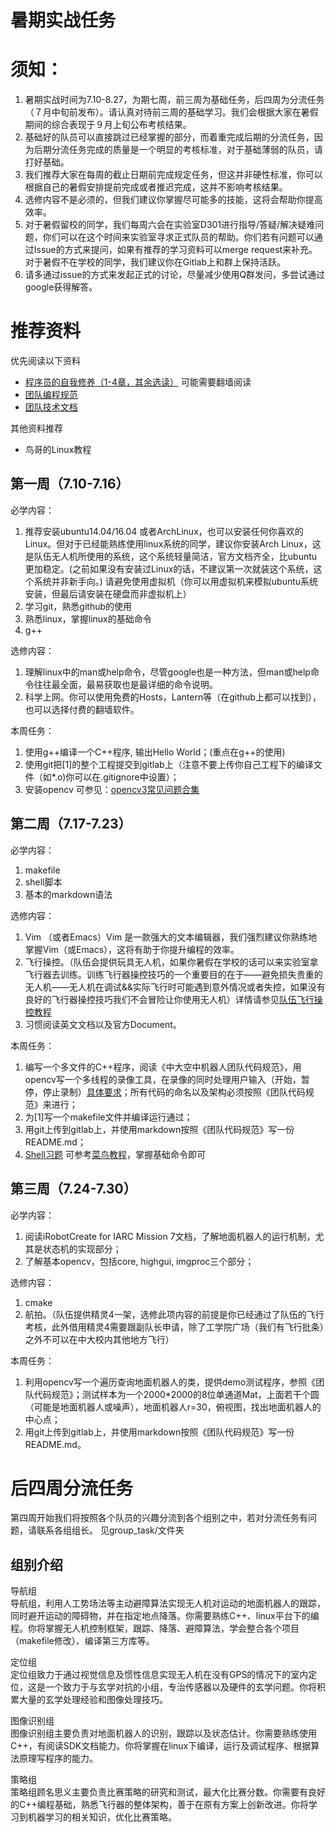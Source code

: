 # 暑期实战任务

# 须知：

1. 暑期实战时间为7.10-8.27，为期七周，前三周为基础任务，后四周为分流任务（７月中旬前发布）。请认真对待前三周的基础学习。我们会根据大家在暑假期间的综合表现于９月上旬公布考核结果。
3. 基础好的队员可以直接跳过已经掌握的部分，而着重完成后期的分流任务，因为后期分流任务完成的质量是一个明显的考核标准，对于基础薄弱的队员，请打好基础。
4. 我们推荐大家在每周的截止日期前完成规定任务，但这并非硬性标准，你可以根据自己的暑假安排提前完成或者推迟完成，这并不影响考核结果。
5. 选修内容不是必须的，但我们建议你掌握尽可能多的技能，这将会帮助你提高效率。
6. 对于暑假留校的同学，我们每周六会在实验室D301进行指导/答疑/解决疑难问题，你们可以在这个时间来实验室寻求正式队员的帮助。你们若有问题可以通过Issue的方式来提问，如果有推荐的学习资料可以merge request来补充。对于暑假不在学校的同学，我们建议你在Gitlab上和群上保持活跃。
7. 请多通过issue的方式来发起正式的讨论，尽量减少使用Q群发问，多尝试通过google获得解答。


# 推荐资料

优先阅读以下资料

- [程序员的自我修养（1-4章，其余选读）](https://leohxj.gitbooks.io/a-programmer-prepares/content/) 可能需要翻墙阅读
- [团队编程规范](https://shimo.im/doc/rfK9ome7WLEZ0xrA/)
- [团队技术文档](https://github.com/SYSU-IARC/tutorial_iarc/blob/master/technical_report.pdf)

其他资料推荐

- 鸟哥的Linux教程

## 第一周（7.10-7.16）

必学内容：

1. 推荐安装ubuntu14.04/16.04 或者ArchLinux，也可以安装任何你喜欢的Linux。但对于已经能熟练使用linux系统的同学，建议你安装Arch Linux，这是队伍无人机所使用的系统，这个系统轻量简洁，官方文档齐全，比ubuntu更加稳定。(之前如果没有安装过Linux的话，不建议第一次就装这个系统，这个系统并非新手向。) 请避免使用虚拟机（你可以用虚拟机来模拟ubuntu系统安装，但最后请安装在硬盘而非虚拟机上）
2. 学习git，熟悉github的使用
3. 熟悉linux，掌握linux的基础命令
4. g++

选修内容：

1. 理解linux中的man或help命令，尽管google也是一种方法，但man或help命令往往最全面，最易获取也是最详细的命令说明。
2. 科学上网。你可以使用免费的Hosts，Lantern等（在github上都可以找到），也可以选择付费的翻墙软件。

本周任务：

1. 使用g++编译一个C++程序, 输出Hello World；(重点在g++的使用)
2. 使用git把[1]的整个工程提交到gitlab上（注意不要上传你自己工程下的编译文件（如*.o)你可以在.gitignore中设置）；
3. 安装opencv 可参见：[opencv3常见问题合集](https://shimo.im/doc/p3gRFoLd7Z43lkXZ)

## 第二周（7.17-7.23）

必学内容：

1. makefile
2. shell脚本
3. 基本的markdown语法


选修内容：

1. Vim （或者Emacs）Vim 是一款强大的文本编辑器，我们强烈建议你熟练地掌握Vim（或Emacs），这将有助于你提升编程的效率。
2. 飞行操控。（队伍会提供玩具无人机，如果你暑假在学校的话可以来实验室拿飞行器去训练。训练飞行器操控技巧的一个重要目的在于——避免损失贵重的无人机——无人机在调试&&实际飞行时可能遇到意外情况或者失控，如果没有良好的飞行器操控技巧我们不会冒险让你使用无人机）详情请参见[队伍飞行操控教程](https://github.com/SYSU-IARC/tutorial_iarc/blob/master/tutorial.md)
3. 习惯阅读英文文档以及官方Document。

本周任务：

1. 编写一个多文件的C++程序，阅读《中大空中机器人团队代码规范》，用opencv写一个多线程的录像工具，在录像的同时处理用户输入（开始，暂停，停止录制）[具体要求](https://github.com/SYSU-IARC/tutorial_iarc/blob/master/opencv_exercise.md)；所有代码的命名以及架构必须按照《团队代码规范》来进行；
2. 为[1]写一个makefile文件并编译运行通过； 
3. 用git上传到gitlab上，并使用markdown按照《团队代码规范》写一份README.md；
4. [Shell习题](https://github.com/SYSU-IARC/tutorial_iarc/blob/master/shell_exercise.md)  可参考[菜鸟教程](http://www.runoob.com/linux/linux-shell.html)，掌握基础命令即可


## 第三周（7.24-7.30）

必学内容：

1. 阅读iRobotCreate for IARC Mission 7文档，了解地面机器人的运行机制，尤其是状态机的实现部分；
2. 了解基本opencv，包括core, highgui, imgproc三个部分；

选修内容：

1. cmake
2. 航拍。（队伍提供精灵4一架，选修此项内容的前提是你已经通过了队伍的飞行考核，此外借用精灵4需要跟副队长申请，除了工学院广场（我们有飞行批条）之外不可以在中大校内其他地方飞行）

本周任务：

1. 利用opencv写一个遍历查询地面机器人的类，提供demo测试程序，参照《团队代码规范》；测试样本为一个2000*2000的8位单通道Mat，上面若干个圆（可能是地面机器人或噪声），地面机器人r=30，俯视图，找出地面机器人的中心点；
2. 用git上传到gitlab上，并使用markdown按照《团队代码规范》写一份README.md。

# 后四周分流任务
第四周开始我们将按照各个队员的兴趣分流到各个组别之中，若对分流任务有问题，请联系各组组长。
见group_task/文件夹

## 组别介绍

导航组  
导航组，利用人工势场法等主动避障算法实现无人机对运动的地面机器人的跟踪，同时避开运动的障碍物，并在指定地点降落。你需要熟练C++、linux平台下的编程。你将掌握无人机控制框架，跟踪、降落、避障算法，学会整合各个项目（makefile修改）、编译第三方库等。  

定位组  
定位组致力于通过视觉信息及惯性信息实现无人机在没有GPS的情况下的室内定位，这是一个致力于与玄学对抗的小组，专治传感器以及硬件的玄学问题。你将积累大量的玄学处理经验和图像处理技巧。  

图像识别组  
图像识别组主要负责对地面机器人的识别，跟踪以及状态估计。你需要熟练使用C++，有阅读SDK文档能力。你将掌握在linux下编译，运行及调试程序、根据算法原理写程序的能力。  

策略组  
策略组顾名思义主要负责比赛策略的研究和测试，最大化比赛分数。你需要有良好的C++编程基础，熟悉飞行器的整体架构，善于在原有方案上创新改进。你将学习到机器学习的相关知识，优化比赛策略。  

